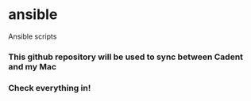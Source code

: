# ansible
Ansible scripts

### This github repository will be used to sync between Cadent and my Mac
### Check everything in!
